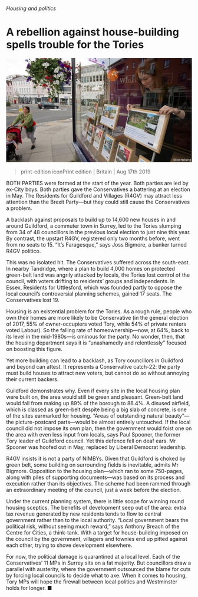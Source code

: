 ###### Housing and politics

# A rebellion against house-building spells trouble for the Tories 

![image](images/20190817_BRP503.jpg) 

> print-edition iconPrint edition | Britain | Aug 17th 2019 

BOTH PARTIES were formed at the start of the year. Both parties are led by ex-City boys. Both parties gave the Conservatives a battering at an election in May. The Residents for Guildford and Villages (R4GV) may attract less attention than the Brexit Party—but they could still cause the Conservatives a problem. 

A backlash against proposals to build up to 14,600 new houses in and around Guildford, a commuter town in Surrey, led to the Tories slumping from 34 of 48 councillors in the previous local election to just nine this year. By contrast, the upstart R4GV, registered only two months before, went from no seats to 15. “It’s Faragesque,” says Joss Bigmore, a banker turned R4GV politico. 

This was no isolated hit. The Conservatives suffered across the south-east. In nearby Tandridge, where a plan to build 4,000 homes on protected green-belt land was angrily attacked by locals, the Tories lost control of the council, with voters drifting to residents’ groups and independents. In Essex, Residents for Uttlesford, which was founded partly to oppose the local council’s controversial planning schemes, gained 17 seats. The Conservatives lost 19. 

Housing is an existential problem for the Tories. As a rough rule, people who own their homes are more likely to be Conservative (in the general election of 2017, 55% of owner-occupiers voted Tory, while 54% of private renters voted Labour). So the falling rate of homeownership—now, at 64%, back to its level in the mid-1980s—is ominous for the party. No wonder, then, that the housing department says it is “unashamedly and relentlessly” focused on boosting this figure. 

Yet more building can lead to a backlash, as Tory councillors in Guildford and beyond can attest. It represents a Conservative catch-22: the party must build houses to attract new voters, but cannot do so without annoying their current backers. 

Guildford demonstrates why. Even if every site in the local housing plan were built on, the area would still be green and pleasant. Green-belt land would fall from making up 89% of the borough to 86.4%. A disused airfield, which is classed as green-belt despite being a big slab of concrete, is one of the sites earmarked for housing. “Areas of outstanding natural beauty”—the picture-postcard parts—would be almost entirely untouched. If the local council did not impose its own plan, then the government would foist one on the area with even less input from locals, says Paul Spooner, the former Tory leader of Guildford council. Yet this defence fell on deaf ears. Mr Spooner was hoofed out in May, replaced by Liberal Democrat leadership. 

R4GV insists it is not a party of NIMBYs. Given that Guildford is choked by green belt, some building on surrounding fields is inevitable, admits Mr Bigmore. Opposition to the housing plan—which ran to some 750-pages, along with piles of supporting documents—was based on its process and execution rather than its objectives. The scheme had been rammed through an extraordinary meeting of the council, just a week before the election. 

Under the current planning system, there is little scope for winning round housing sceptics. The benefits of development seep out of the area: extra tax revenue generated by new residents tends to flow to central government rather than to the local authority. “Local government bears the political risk, without seeing much reward,” says Anthony Breach of the Centre for Cities, a think-tank. With a target for house-building imposed on the council by the government, villagers and townies end up pitted against each other, trying to shove development elsewhere. 

For now, the political damage is quarantined at a local level. Each of the Conservatives’ 11 MPs in Surrey sits on a fat majority. But councillors draw a parallel with austerity, where the government outsourced the blame for cuts by forcing local councils to decide what to axe. When it comes to housing, Tory MPs will hope the firewall between local politics and Westminster holds for longer. ■ 

